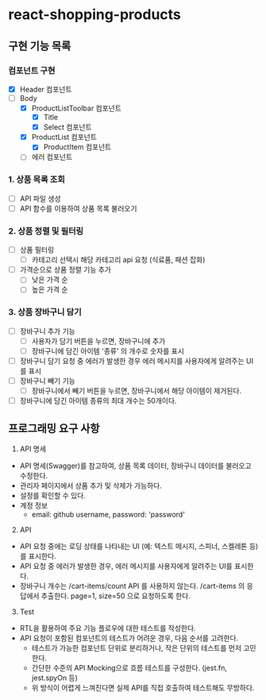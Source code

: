 # react-shopping-products

## 구현 기능 목록

### 컴포넌트 구현

- [x] Header 컴포넌트
- [ ] Body
  - [x] ProductListToolbar 컴포넌트
    - [x] Title
    - [x] Select 컴포넌트
  - [x] ProductList 컴포넌트
    - [x] ProductItem 컴포넌트
  - [ ] 에러 컴포넌트

### 1. 상품 목록 조회

- [ ] API 파일 생성
- [ ] API 함수를 이용하여 상품 목록 불러오기

### 2. 상품 정렬 및 필터링

- [ ] 상품 필터링
  - [ ] 카테고리 선택시 해당 카테고리 api 요청 (식료품, 패션 잡화)
- [ ] 가격순으로 상품 정렬 기능 추가
  - [ ] 낮은 가격 순
  - [ ] 높은 가격 순

### 3. 상품 장바구니 담기

- [ ] 장바구니 추가 기능
  - [ ] 사용자가 담기 버튼을 누르면, 장바구니에 추가
  - [ ] 장바구니에 담긴 아이템 '종류' 의 개수로 숫자를 표시
- [ ] 장바구니 담기 요청 중 에러가 발생한 경우 에러 메시지를 사용자에게 알려주는 UI를 표시
- [ ] 장바구니 빼기 기능
  - [ ] 장바구니에서 빼기 버튼을 누르면, 장바구니에서 해당 아이템이 제거된다.
- [ ] 장바구니에 담긴 아이템 종류의 최대 개수는 50개이다.

## 프로그래밍 요구 사항

1. API 명세

- API 명세(Swagger)를 참고하여, 상품 목록 데이터, 장바구니 데이터를 불러오고 수정한다.
- 관리자 페이지에서 상품 추가 및 삭제가 가능하다.
- 설정를 확인할 수 있다.
- 계정 정보
  - email: github username, password: 'password'

2. API

- API 요청 중에는 로딩 상태를 나타내는 UI (예: 텍스트 메시지, 스피너, 스켈레톤 등)를 표시한다.
- API 요청 중 에러가 발생한 경우, 에러 메시지를 사용자에게 알려주는 UI를 표시한다.
- 장바구니 개수는 /cart-items/count API 를 사용하지 않는다. /cart-items 의 응답에서 추출한다. page=1, size=50 으로 요청하도록 한다.

3. Test

- RTL을 활용하여 주요 기능 플로우에 대한 테스트를 작성한다.
- API 요청이 포함된 컴포넌트의 테스트가 어려운 경우, 다음 순서를 고려한다.
  - 테스트가 가능한 컴포넌트 단위로 분리하거나, 작은 단위의 테스트를 먼저 고민한다.
  - 간단한 수준의 API Mocking으로 흐름 테스트를 구성한다. (jest.fn, jest.spyOn 등)
  - 위 방식이 어렵게 느껴진다면 실제 API를 직접 호출하여 테스트해도 무방하다.
